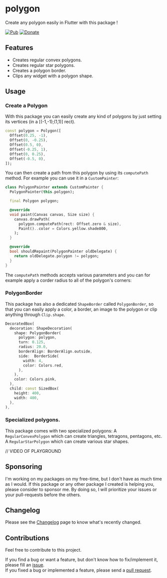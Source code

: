 # polygon

Create any polygon easily in Flutter with this package !

[![Pub](https://img.shields.io/pub/v/polygon.svg)][pub]
[![Donate](https://img.shields.io/badge/Donate-PayPal-green.svg)](https://www.paypal.com/cgi-bin/webscr?cmd=_s-xclick&hosted_button_id=QTT34M25RDNL6)

## Features

- Creates regular convex polygons.
- Creates regular star polygons.
- Creates a polygon border.
- Clips any widget with a polygon shape.

## Usage

### Create a Polygon

With this package you can easily create any kind of polygons by just setting its vertices (in a [(-1,-1);(1,1)] rect).

```dart
const polygon = Polygon([
  Offset(0.25, -1),
  Offset(0, -0.25),
  Offset(0.5, 0),
  Offset(-0.25, 1),
  Offset(0, 0.25),
  Offset(-0.5, 0),
]);
```

You can then create a path from this polygon by using its `computePath` method.
For example you can use it in a `CustomPainter`:

```dart
class PolygonPainter extends CustomPainter {
  PolygonPainter(this.polygon);

  final Polygon polygon;

  @override
  void paint(Canvas canvas, Size size) {
    canvas.drawPath(
      polygon.computePath(rect: Offset.zero & size),
      Paint()..color = Colors.yellow.shade800,
    );
  }

  @override
  bool shouldRepaint(PolygonPainter oldDelegate) {
    return oldDelegate.polygon != polygon;
  }
}
```

The `computePath` methods accepts various parameters and you can for example apply a corder radius to all of the polygon's corners:

### PolygonBorder

This package has also a dedicated `ShapeBorder` called `PolygonBorder`, so that you can easily apply a color, a border, an image to the polygon or clip anything through `Clip.shape`.

```dart
DecoratedBox(
  decoration: ShapeDecoration(
    shape: PolygonBorder(
      polygon: polygon,
      turn: 0.125,
      radius: 20.0,
      borderAlign: BorderAlign.outside,
      side:  BorderSide(
        width: 4,
        color: Colors.red,
      ),
    ),
    color: Colors.pink,
  ),
  child: const SizedBox(
    height: 400,
    width: 400,
  ),
),
```

### Specialized polygons.

This package comes with two specialized polygons:
A `RegularConvexPolygon` which can create triangles, tetragons, pentagons, etc.
A `RegularStarPolygon` which can create various star shapes.

// VIDEO OF PLAYGROUND

## Sponsoring

I'm working on my packages on my free-time, but I don't have as much time as I would. If this package or any other package I created is helping you, please consider to sponsor me. By doing so, I will prioritize your issues or your pull-requests before the others. 

## Changelog

Please see the [Changelog][changelog] page to know what's recently changed.

## Contributions

Feel free to contribute to this project.

If you find a bug or want a feature, but don't know how to fix/implement it, please fill an [issue][issue].  
If you fixed a bug or implemented a feature, please send a [pull request][pr].

<!--Links-->
[pub]: https://pub.dartlang.org/packages/polygon
[changelog]: https://github.com/letsar/polygon/blob/master/CHANGELOG.md
[issue]: https://github.com/letsar/polygon/issues
[pr]: https://github.com/letsar/polygon/pulls